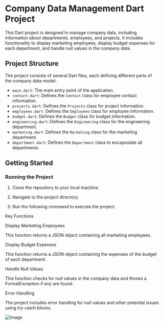 # Company Data Management Dart Project

This Dart project is designed to manage company data, including information about departments, employees, and projects. It includes functionality to display marketing employees, display budget expenses for each department, and handle null values in the company data.

## Project Structure

The project consists of several Dart files, each defining different parts of the company data model:

- `main.dart`: The main entry point of the application.
- `contact.dart`: Defines the `Contact` class for employee contact information.
- `projects.dart`: Defines the `Projects` class for project information.
- `employees.dart`: Defines the `Employees` class for employee information.
- `budget.dart`: Defines the `Budget` class for budget information.
- `engineering.dart`: Defines the `Engineering` class for the engineering department.
- `marketing.dart`: Defines the `Marketing` class for the marketing department.
- `department.dart`: Defines the `Department` class to encapsulate all departments.

## Getting Started



### Running the Project

1. Clone the repository to your local machine.

  
2. Navigate to the project directory.

  
3. Run the following command to execute the project:

Key Functions


Display Marketing Employees


This function returns a JSON object containing all marketing employees.

Display Budget Expenses


This function returns a JSON object containing the expenses of the budget of each department.

Handle Null Values


This function checks for null values in the company data and throws a FormatException if any are found.

Error Handling


The project includes error handling for null values and other potential issues using try-catch blocks.

![image](https://github.com/user-attachments/assets/3cd4bdb4-c874-4e8a-8940-999021806bf7)
